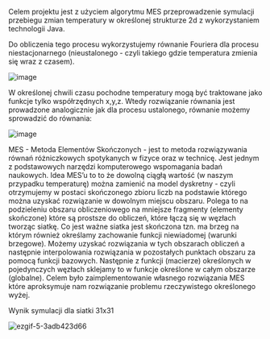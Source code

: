 Celem projektu jest z użyciem algorytmu MES przeprowadzenie symulacji przebiegu zmian
temperatury w określonej strukturze 2d z wykorzystaniem technologii Java.

Do obliczenia tego procesu wykorzystujemy równanie Fouriera dla procesu
niestacjonarnego (nieustalonego - czyli takiego gdzie temperatura zmienia się wraz z
czasem).

![image](https://github.com/MKuzera/MES-Finite-Element-Method/assets/116084403/6d7c29a7-e17c-488e-a521-8382b9101137)

W określonej chwili czasu pochodne temperatury mogą być traktowane jako funkcje tylko
współrzędnych x,y,z. Wtedy rozwiązanie równania jest prowadzone analogicznie jak dla
procesu ustalonego, równanie możemy sprowadzić do równania:

![image](https://github.com/MKuzera/MES-Finite-Element-Method/assets/116084403/b35dccaa-4715-4610-8516-662306356db7)

MES - Metoda Elementów Skończonych - jest to metoda rozwiązywania równań
różniczkowych spotykanych w fizyce oraz w technicę. Jest jednym z podstawowych narzędzi
komputerowego wspomagania badań naukowych. Idea MES’u to to że dowolną ciągłą
wartość (w naszym przypadku temperaturę) można zamienić na model dyskretny - czyli
otrzymujemy w postaci skończonego zbioru liczb na podstawie którego można uzyskać
rozwiązanie w dowolnym miejscu obszaru. Polega to na podzieleniu obszaru obliczeniowego
na mniejsze fragmenty (elementy skończone) które są prostsze do obliczeń, które łączą się
w węzłach tworząc siatkę. Co jest ważne siatka jest skończona tzn. ma brzeg na którym
również określamy zachowanie funkcji niewiadomej (warunki brzegowe).
Możemy uzyskać rozwiązania w tych obszarach obliczeń a następnie interpolowania
rozwiązania w pozostałych punktach obszaru za pomocą funkcji bazowych. Następnie z
funkcji (macierze) określonych w pojedynczych węzłach sklejamy to w funkcje określone w
całym obszarze (globalne). Celem było zaimplementowanie własnego rozwiązania MES
które aproksymuje nam rozwiązanie problemu rzeczywistego określonego wyżej.

Wynik symulacji dla siatki 31x31

![ezgif-5-3adb423d66](https://github.com/MKuzera/MES-Finite-Element-Method/assets/116084403/20294df9-713c-48ac-82cf-bad193d627af)
